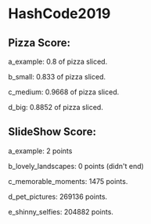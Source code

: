 # HashCode2019

## Pizza Score:
a_example: 0.8 of pizza sliced.

b_small: 0.833 of pizza sliced.

c_medium: 0.9668 of pizza sliced.

d_big: 0.8852 of pizza sliced.


## SlideShow Score: 

a_example: 2 points

b_lovely_landscapes: 0 points (didn't end)

c_memorable_moments: 1475 points.

d_pet_pictures: 269136 points.

e_shinny_selfies: 204882 points.
